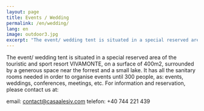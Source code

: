 ```yaml
---
layout: page
title: Events / Wedding
permalink: /en/wedding/
lang: en
image: outdoor3.jpg
excerpt: "The event/ wedding tent is situated in a special reserved area of the touristic and sport resort VIVAMONTE, on a surface of 400m2, surrounded by a generous space near the forrest and a small lake. It has all the sanitary rooms needed in order..."
---
```

The event/ wedding tent is situated in a special reserved area of the touristic and sport resort VIVAMONTE, on a surface of 400m2, surrounded by a generous space near the forrest and a small lake. It has all the sanitary rooms needed in order to organise events until 300 people, as: events, weddings, conferences, meetings, etc.
For information and reservation, please contact us at: 

 email: [contact@casaalesiv.com](mailto:contact@casaalesiv.com)
 telefon: +40 744 221 439